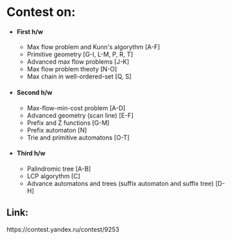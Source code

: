 <h1>Contest on:</h1>
<ul>
  <li>
    <h4> First h/w </h4>
    <ul>
      <li>Max flow problem and Kunn's algorythm [A-F]</li>
      <li>Primitive geometry [G-I, L-M, P, R, T]</li>
      <li>Advanced max flow problems [J-K]</li>
      <li>Max flow problem theoty [N-O]</li>
      <li>Max chain in well-ordered-set [Q, S]</li>
    </ul>
  </li>
  <li>
    <h4> Second h/w </h4>
    <ul>
      <li>Max-flow-min-cost problem [A-D]</li>
      <li>Advanced geometry (scan line) [E-F]</li>
      <li>Prefix and Z functions [G-M]</li>
      <li>Prefix automaton [N]</li>
      <li>Trie and primitive automatons [O-T]</li>
    </ul>
  </li>
  <li>
    <h4> Third h/w </h4>
    <ul>
      <li>Palindromic tree [A-B]</li>
      <li>LCP algorythm [C]</li>
      <li>Advance automatons and trees (suffix automaton and suffix tree) [D-H]</li>
    </ul>
  </li>
</ul>

<h2>Link:</h2>
https://contest.yandex.ru/contest/9253
